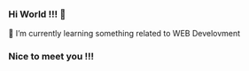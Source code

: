 ### Hi World !!! 👋

🌱 I’m currently learning something related to WEB Develovment

### Nice to meet you !!!
